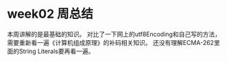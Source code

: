 # week02 周总结
本周讲解的是最基础的知识。
对比了一下网上的utf8Encoding和自己写的方法，需要重新看一遍《计算机组成原理》的补码相关知识。
还没有理解ECMA-262里面的String Literals要再看一遍。